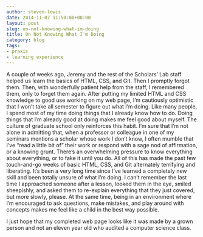 ```yaml
---
author: steven-lewis
date: 2014-11-07 11:50:00+00:00
layout: post
slug: on-not-knowing-what-im-doing
title: On Not Knowing What I'm Doing
category: blog
tags:
- praxis
- learning experience
---
```


A couple of weeks ago, Jeremy and the rest of the Scholars’ Lab staff helped us learn the basics of HTML, CSS, and Git. Then I promptly forgot them. Then, with wonderfully patient help from the staff, I remembered them, only to forget them again. After putting my limited HTML and CSS knowledge to good use working on my web page, I’m cautiously optimistic that I won’t take all semester to figure out what I’m doing.
Like many people, I spend most of my time doing things that I already know how to do. Doing things that I’m already good at doing makes me feel good about myself. The culture of graduate school only reinforces this habit. I’m sure that I’m not alone in admitting that, when a professor or colleague in one of my seminars mentions a scholar whose work I don’t know, I often mumble that I’ve “read a little bit of” their work or respond with a sage nod of affirmation, or a knowing grunt. There’s an overwhelming pressure to know everything about everything, or to fake it until you do.
All of this has made the past few touch-and-go weeks of basic HTML, CSS, and Git alternately terrifying and liberating. It’s been a very long time since I’ve learned a completely new skill and been totally unsure of what I’m doing. I can’t remember the last time I approached someone after a lesson, looked them in the eye, smiled sheepishly, and asked them to re-explain everything that they just covered, but more slowly, please. At the same time, being in an environment where I’m encouraged to ask questions, make mistakes, and play around with concepts makes me feel like a child in the best way possible.

I just hope that my completed web page looks like it was made by a grown person and not an eleven year old who audited a computer science class.
